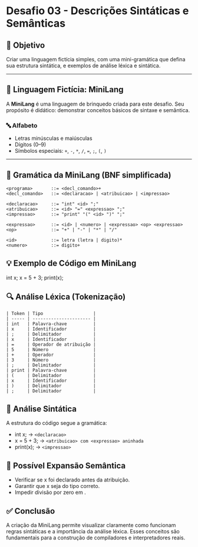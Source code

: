 # Desafio 03 - Descrições Sintáticas e Semânticas

## 🎯 Objetivo

Criar uma linguagem fictícia simples, com uma mini-gramática que defina sua estrutura sintática, e exemplos de análise léxica e sintática.

---

## 🧪 Linguagem Fictícia: MiniLang

A **MiniLang** é uma linguagem de brinquedo criada para este desafio. Seu propósito é didático: demonstrar conceitos básicos de sintaxe e semântica.

### 🔤 Alfabeto

- Letras minúsculas e maiúsculas
- Dígitos (0–9)
- Símbolos especiais: `+`, `-`, `*`, `/`, `=`, `;`, `(`, `)`

---

## 📘 Gramática da MiniLang (BNF simplificada)

```bnf
<programa>       ::= <decl_comando>+
<decl_comando>   ::= <declaracao> | <atribuicao> | <impressao>

<declaracao>     ::= "int" <id> ";"
<atribuicao>     ::= <id> "=" <expressao> ";"
<impressao>      ::= "print" "(" <id> ")" ";"

<expressao>      ::= <id> | <numero> | <expressao> <op> <expressao>
<op>             ::= "+" | "-" | "*" | "/"

<id>             ::= letra (letra | digito)*
<numero>         ::= digito+
```
## 💡 Exemplo de Código em MiniLang
int x;
x = 5 + 3;
print(x);

## 🔍 Análise Léxica (Tokenização)
```
| Token | Tipo                   |
| ----- | ---------------------- |
| int   | Palavra-chave          |
| x     | Identificador          |
| ;     | Delimitador            |
| x     | Identificador          |
| =     | Operador de atribuição |
| 5     | Número                 |
| +     | Operador               |
| 3     | Número                 |
| ;     | Delimitador            |
| print | Palavra-chave          |
| (     | Delimitador            |
| x     | Identificador          |
| )     | Delimitador            |
| ;     | Delimitador            |
```
## 🧠 Análise Sintática
A estrutura do código segue a gramática:

- int x; → `<declaracao>`
- x = 5 + 3; → `<atribuicao> com <expressao> aninhada`
- print(x); → `<impressao>`

## 🔧 Possível Expansão Semântica
- Verificar se x foi declarado antes da atribuição.
- Garantir que x seja do tipo correto.
- Impedir divisão por zero em <expressao>.

## ✅ Conclusão
A criação da MiniLang permite visualizar claramente como funcionam regras sintáticas e a importância da análise léxica. Esses conceitos são fundamentais para a construção de compiladores e interpretadores reais.
